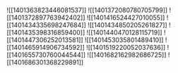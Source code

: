 ![[1401363823446081537]]
![[1401372080780705799]]
![[1401372897763942402]]
![[1401416524427010055]]
![[1401434335698247684]]
![[1401434850205261827]]
![[1401435398316859400]]
![[1401440470128115719]]
![[1401447306252013581]]
![[1401453035801489410]]
![[1401465914906734592]]
![[1401519220052037636]]
![[1401655730760044544]]
![[1401682162982686725]]
![[1401686301368229891]]

